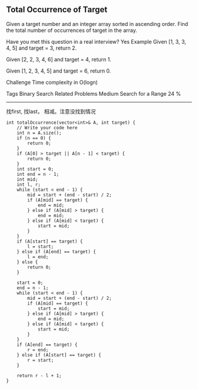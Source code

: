 ## Total Occurrence of Target  ##

Given a target number and an integer array sorted in ascending order. Find the total number of occurrences of target in the array.

Have you met this question in a real interview? Yes
Example
Given [1, 3, 3, 4, 5] and target = 3, return 2.

Given [2, 2, 3, 4, 6] and target = 4, return 1.

Given [1, 2, 3, 4, 5] and target = 6, return 0.

Challenge 
Time complexity in O(logn)

Tags 
Binary Search
Related Problems 
Medium Search for a Range 24 %

----------
找first, 找last， 相减。注意没找到情况

	int totalOccurrence(vector<int>& A, int target) {
	    // Write your code here
	    int n = A.size();
	    if (n == 0) {
	        return 0;
	    }
	    if (A[0] > target || A[n - 1] < target) {
	        return 0;
	    }
	    int start = 0;
	    int end = n - 1;
	    int mid;
	    int l, r;
	    while (start < end - 1) {
	        mid = start + (end - start) / 2;
	        if (A[mid] == target) {
	            end = mid;
	        } else if (A[mid] > target) {
	            end = mid;
	        } else if (A[mid] < target) {
	            start = mid;
	        }
	    }
	    if (A[start] == target) {
	        l = start;
	    } else if (A[end] == target) {
	        l = end;
	    } else {
	        return 0;
	    }
	
	    start = 0;
	    end = n - 1;
	    while (start < end - 1) {
	        mid = start + (end - start) / 2;
	        if (A[mid] == target) {
	            start = mid;
	        } else if (A[mid] > target) {
	            end = mid;
	        } else if (A[mid] < target) {
	            start = mid;
	        }
	    }
	    if (A[end] == target) {
	        r = end;
	    } else if (A[start] == target) {
	        r = start;
	    }
	
	    return r - l + 1;
	}